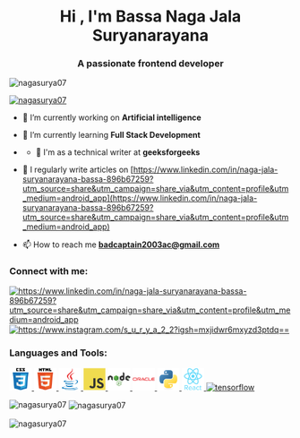 <h1 align="center">Hi , I'm Bassa Naga Jala Suryanarayana</h1>
<h3 align="center">A passionate frontend developer</h3>

<p align="left"> <img src="https://komarev.com/ghpvc/?username=nagasurya07&label=Profile%20views&color=0e75b6&style=flat" alt="nagasurya07" /> </p>

<p align="left"> <a href="https://github.com/ryo-ma/github-profile-trophy"><img src="https://github-profile-trophy.vercel.app/?username=nagasurya07" alt="nagasurya07" /></a> </p>

- 🔭 I’m currently working on **Artificial intelligence**

- 🌱 I’m currently learning **Full Stack Development**
- - 🔭 I'm as a technical writer at **geeksforgeeks**

- 📝 I regularly write articles on [https://www.linkedin.com/in/naga-jala-suryanarayana-bassa-896b67259?utm_source=share&utm_campaign=share_via&utm_content=profile&utm_medium=android_app](https://www.linkedin.com/in/naga-jala-suryanarayana-bassa-896b67259?utm_source=share&utm_campaign=share_via&utm_content=profile&utm_medium=android_app)

- 📫 How to reach me **badcaptain2003ac@gmail.com**

<h3 align="left">Connect with me:</h3>
<p align="left">
<a href="https://linkedin.com/in/https://www.linkedin.com/in/naga-jala-suryanarayana-bassa-896b67259?utm_source=share&utm_campaign=share_via&utm_content=profile&utm_medium=android_app" target="blank"><img align="center" src="https://raw.githubusercontent.com/rahuldkjain/github-profile-readme-generator/master/src/images/icons/Social/linked-in-alt.svg" alt="https://www.linkedin.com/in/naga-jala-suryanarayana-bassa-896b67259?utm_source=share&utm_campaign=share_via&utm_content=profile&utm_medium=android_app" height="30" width="40" /></a>
<a href="https://instagram.com/https://www.instagram.com/s_u_r_y_a_2_2?igsh=mxjidwr6mxyzd3ptdq==" target="blank"><img align="center" src="https://raw.githubusercontent.com/rahuldkjain/github-profile-readme-generator/master/src/images/icons/Social/instagram.svg" alt="https://www.instagram.com/s_u_r_y_a_2_2?igsh=mxjidwr6mxyzd3ptdq==" height="30" width="40" /></a>
</p>

<h3 align="left">Languages and Tools:</h3>
<p align="left"> <a href="https://www.w3schools.com/css/" target="_blank" rel="noreferrer"> <img src="https://raw.githubusercontent.com/devicons/devicon/master/icons/css3/css3-original-wordmark.svg" alt="css3" width="40" height="40"/> </a> <a href="https://www.w3.org/html/" target="_blank" rel="noreferrer"> <img src="https://raw.githubusercontent.com/devicons/devicon/master/icons/html5/html5-original-wordmark.svg" alt="html5" width="40" height="40"/> </a> <a href="https://www.java.com" target="_blank" rel="noreferrer"> <img src="https://raw.githubusercontent.com/devicons/devicon/master/icons/java/java-original.svg" alt="java" width="40" height="40"/> </a> <a href="https://developer.mozilla.org/en-US/docs/Web/JavaScript" target="_blank" rel="noreferrer"> <img src="https://raw.githubusercontent.com/devicons/devicon/master/icons/javascript/javascript-original.svg" alt="javascript" width="40" height="40"/> </a> <a href="https://nodejs.org" target="_blank" rel="noreferrer"> <img src="https://raw.githubusercontent.com/devicons/devicon/master/icons/nodejs/nodejs-original-wordmark.svg" alt="nodejs" width="40" height="40"/> </a> <a href="https://www.oracle.com/" target="_blank" rel="noreferrer"> <img src="https://raw.githubusercontent.com/devicons/devicon/master/icons/oracle/oracle-original.svg" alt="oracle" width="40" height="40"/> </a> <a href="https://www.python.org" target="_blank" rel="noreferrer"> <img src="https://raw.githubusercontent.com/devicons/devicon/master/icons/python/python-original.svg" alt="python" width="40" height="40"/> </a> <a href="https://reactjs.org/" target="_blank" rel="noreferrer"> <img src="https://raw.githubusercontent.com/devicons/devicon/master/icons/react/react-original-wordmark.svg" alt="react" width="40" height="40"/> </a> <a href="https://www.tensorflow.org" target="_blank" rel="noreferrer"> <img src="https://www.vectorlogo.zone/logos/tensorflow/tensorflow-icon.svg" alt="tensorflow" width="40" height="40"/> </a> </p>

<p><img align="left" src="https://github-readme-stats.vercel.app/api/top-langs?username=nagasurya07&show_icons=true&locale=en&layout=compact" alt="nagasurya07" /></p>

<p>&nbsp;<img align="center" src="https://github-readme-stats.vercel.app/api?username=nagasurya07&show_icons=true&locale=en" alt="nagasurya07" /></p>

<p><img align="center" src="https://github-readme-streak-stats.herokuapp.com/?user=nagasurya07&" alt="nagasurya07" /></p>
